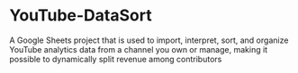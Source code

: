 # YouTube-DataSort
A Google Sheets project that is used to import, interpret, sort, and organize YouTube analytics data from a channel you own or manage, making it possible to dynamically split revenue among contributors

